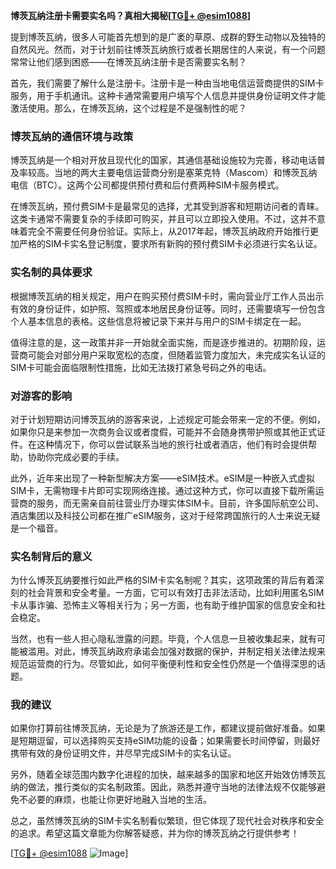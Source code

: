 **博茨瓦纳注册卡需要实名吗？真相大揭秘[[TG💪+ @esim1088](https://t.me/s/esim1088)]**

提到博茨瓦纳，很多人可能首先想到的是广袤的草原、成群的野生动物以及独特的自然风光。然而，对于计划前往博茨瓦纳旅行或者长期居住的人来说，有一个问题常常让他们感到困惑——在博茨瓦纳注册卡是否需要实名制？

首先，我们需要了解什么是注册卡。注册卡是一种由当地电信运营商提供的SIM卡服务，用于手机通讯。这种卡通常需要用户填写个人信息并提供身份证明文件才能激活使用。那么，在博茨瓦纳，这个过程是不是强制性的呢？

### 博茨瓦纳的通信环境与政策

博茨瓦纳是一个相对开放且现代化的国家，其通信基础设施较为完善，移动电话普及率较高。当地的两大主要电信运营商分别是塞莱克特（Mascom）和博茨瓦纳电信（BTC）。这两个公司都提供预付费和后付费两种SIM卡服务模式。

在博茨瓦纳，预付费SIM卡是最常见的选择，尤其受到游客和短期访问者的青睐。这类卡通常不需要复杂的手续即可购买，并且可以立即投入使用。不过，这并不意味着完全不需要任何身份验证。实际上，从2017年起，博茨瓦纳政府开始推行更加严格的SIM卡实名登记制度，要求所有新购的预付费SIM卡必须进行实名认证。

### 实名制的具体要求

根据博茨瓦纳的相关规定，用户在购买预付费SIM卡时，需向营业厅工作人员出示有效的身份证件，如护照、驾照或本地居民身份证等。同时，还需要填写一份包含个人基本信息的表格。这些信息将被记录下来并与用户的SIM卡绑定在一起。

值得注意的是，这一政策并非一开始就全面实施，而是逐步推进的。初期阶段，运营商可能会对部分用户采取宽松的态度，但随着监管力度加大，未完成实名认证的SIM卡可能会面临限制性措施，比如无法拨打紧急号码之外的电话。

### 对游客的影响

对于计划短期访问博茨瓦纳的游客来说，上述规定可能会带来一定的不便。例如，如果你只是来参加一次商务会议或者度假，可能并不会随身携带护照或其他正式证件。在这种情况下，你可以尝试联系当地的旅行社或者酒店，他们有时会提供帮助，协助你完成必要的手续。

此外，近年来出现了一种新型解决方案——eSIM技术。eSIM是一种嵌入式虚拟SIM卡，无需物理卡片即可实现网络连接。通过这种方式，你可以直接下载所需运营商的服务，而无需亲自前往营业厅办理实体SIM卡。目前，许多国际航空公司、酒店集团以及科技公司都在推广eSIM服务，这对于经常跨国旅行的人士来说无疑是一个福音。

### 实名制背后的意义

为什么博茨瓦纳要推行如此严格的SIM卡实名制呢？其实，这项政策的背后有着深刻的社会背景和安全考量。一方面，它可以有效打击非法活动，比如利用匿名SIM卡从事诈骗、恐怖主义等相关行为；另一方面，也有助于维护国家的信息安全和社会稳定。

当然，也有一些人担心隐私泄露的问题。毕竟，个人信息一旦被收集起来，就有可能被滥用。对此，博茨瓦纳政府承诺会加强对数据的保护，并制定相关法律法规来规范运营商的行为。尽管如此，如何平衡便利性和安全性仍然是一个值得深思的话题。

### 我的建议

如果你打算前往博茨瓦纳，无论是为了旅游还是工作，都建议提前做好准备。如果是短期逗留，可以选择购买支持eSIM功能的设备；如果需要长时间停留，则最好携带有效的身份证明文件，并尽早完成SIM卡的实名认证。

另外，随着全球范围内数字化进程的加快，越来越多的国家和地区开始效仿博茨瓦纳的做法，推行类似的实名制政策。因此，熟悉并遵守当地的法律法规不仅能够避免不必要的麻烦，也能让你更好地融入当地的生活。

总之，虽然博茨瓦纳的SIM卡实名制看似繁琐，但它体现了现代社会对秩序和安全的追求。希望这篇文章能为你解答疑惑，并为你的博茨瓦纳之行提供参考！

[[TG💪+ @esim1088](https://t.me/s/esim1088) ![Image](https://i.postimg.cc/4NQfJmqS/Snipaste-2025-05-13-00-14-12.png)]